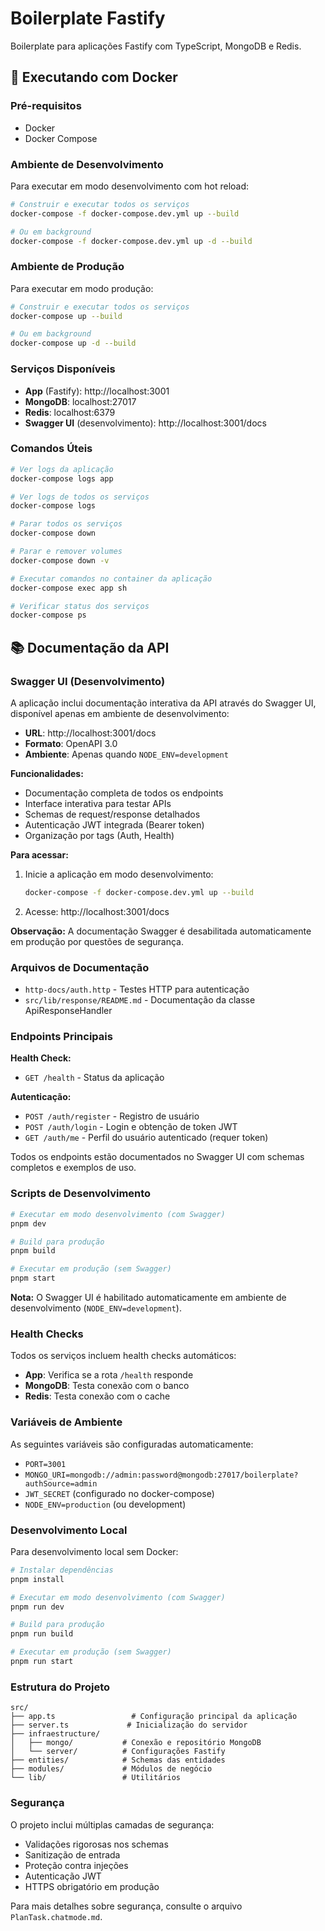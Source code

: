 # Boilerplate Fastify

Boilerplate para aplicações Fastify com TypeScript, MongoDB e Redis.

## 🚀 Executando com Docker

### Pré-requisitos

- Docker
- Docker Compose

### Ambiente de Desenvolvimento

Para executar em modo desenvolvimento com hot reload:

```bash
# Construir e executar todos os serviços
docker-compose -f docker-compose.dev.yml up --build

# Ou em background
docker-compose -f docker-compose.dev.yml up -d --build
```

### Ambiente de Produção

Para executar em modo produção:

```bash
# Construir e executar todos os serviços
docker-compose up --build

# Ou em background
docker-compose up -d --build
```

### Serviços Disponíveis

- **App** (Fastify): http://localhost:3001
- **MongoDB**: localhost:27017
- **Redis**: localhost:6379
- **Swagger UI** (desenvolvimento): http://localhost:3001/docs

### Comandos Úteis

```bash
# Ver logs da aplicação
docker-compose logs app

# Ver logs de todos os serviços
docker-compose logs

# Parar todos os serviços
docker-compose down

# Parar e remover volumes
docker-compose down -v

# Executar comandos no container da aplicação
docker-compose exec app sh

# Verificar status dos serviços
docker-compose ps
```

## 📚 Documentação da API

### Swagger UI (Desenvolvimento)

A aplicação inclui documentação interativa da API através do Swagger UI, disponível apenas em ambiente de desenvolvimento:

- **URL**: http://localhost:3001/docs
- **Formato**: OpenAPI 3.0
- **Ambiente**: Apenas quando `NODE_ENV=development`

**Funcionalidades:**
- Documentação completa de todos os endpoints
- Interface interativa para testar APIs
- Schemas de request/response detalhados  
- Autenticação JWT integrada (Bearer token)
- Organização por tags (Auth, Health)

**Para acessar:**
1. Inicie a aplicação em modo desenvolvimento:
   ```bash
   docker-compose -f docker-compose.dev.yml up --build
   ```
2. Acesse: http://localhost:3001/docs

**Observação:** A documentação Swagger é desabilitada automaticamente em produção por questões de segurança.

### Arquivos de Documentação
- `http-docs/auth.http` - Testes HTTP para autenticação
- `src/lib/response/README.md` - Documentação da classe ApiResponseHandler

### Endpoints Principais

**Health Check:**
- `GET /health` - Status da aplicação

**Autenticação:**
- `POST /auth/register` - Registro de usuário
- `POST /auth/login` - Login e obtenção de token JWT
- `GET /auth/me` - Perfil do usuário autenticado (requer token)

Todos os endpoints estão documentados no Swagger UI com schemas completos e exemplos de uso.

### Scripts de Desenvolvimento

```bash
# Executar em modo desenvolvimento (com Swagger)
pnpm dev

# Build para produção
pnpm build

# Executar em produção (sem Swagger)
pnpm start
```

**Nota:** O Swagger UI é habilitado automaticamente em ambiente de desenvolvimento (`NODE_ENV=development`).

### Health Checks

Todos os serviços incluem health checks automáticos:

- **App**: Verifica se a rota `/health` responde
- **MongoDB**: Testa conexão com o banco
- **Redis**: Testa conexão com o cache

### Variáveis de Ambiente

As seguintes variáveis são configuradas automaticamente:

- `PORT=3001`
- `MONGO_URI=mongodb://admin:password@mongodb:27017/boilerplate?authSource=admin`
- `JWT_SECRET` (configurado no docker-compose)
- `NODE_ENV=production` (ou development)

### Desenvolvimento Local

Para desenvolvimento local sem Docker:

```bash
# Instalar dependências
pnpm install

# Executar em modo desenvolvimento (com Swagger)
pnpm run dev

# Build para produção
pnpm run build

# Executar em produção (sem Swagger)
pnpm run start
```

### Estrutura do Projeto

```
src/
├── app.ts                 # Configuração principal da aplicação
├── server.ts             # Inicialização do servidor
├── infraestructure/
│   ├── mongo/           # Conexão e repositório MongoDB
│   └── server/          # Configurações Fastify
├── entities/            # Schemas das entidades
├── modules/             # Módulos de negócio
└── lib/                 # Utilitários
```

### Segurança

O projeto inclui múltiplas camadas de segurança:

- Validações rigorosas nos schemas
- Sanitização de entrada
- Proteção contra injeções
- Autenticação JWT
- HTTPS obrigatório em produção

Para mais detalhes sobre segurança, consulte o arquivo `PlanTask.chatmode.md`.